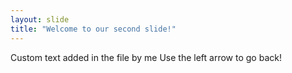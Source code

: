 ```yaml
---
layout: slide
title: "Welcome to our second slide!"
---
```

Custom text added in the file by me
Use the left arrow to go back!
